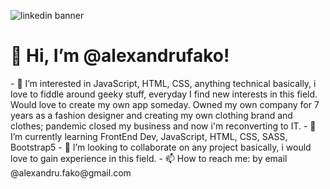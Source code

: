 ![linkedin banner](https://user-images.githubusercontent.com/88636164/175008892-873edcbf-8e53-4754-aaec-2b71263562c4.png)

<h1>👋 Hi, I’m @alexandrufako!</h1>
- 👀 I’m interested in JavaScript, HTML, CSS, anything technical basically, i love to fiddle around geeky stuff, everyday I find new interests in this field. 
Would love to create my own app someday. Owned my own company for 7 years as a fashion designer and creating my own clothing brand and clothes; pandemic closed my business and
now i'm reconverting to IT.
- 🌱 I’m currently learning FrontEnd Dev, JavaScript, HTML, CSS, SASS, Bootstrap5
- 💞️ I’m looking to collaborate on any project basically, i would love to gain experience in this field.
- 📫 How to reach me: by email @alexandru.fako@gmail.com

<!---
alexandrufako/alexandrufako is a ✨ special ✨ repository because its `README.md` (this file) appears on your GitHub profile.
You can click the Preview link to take a look at your changes.
--->
